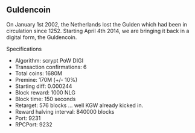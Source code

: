 Guldencoin
----------------

On January 1st 2002, the Netherlands lost the Gulden which had been in circulation since 1252.
Starting April 4th 2014, we are bringing it back in a digital form, the Guldencoin.


Specifications

 - Algorithm: scrypt PoW DIGI
 - Transaction confirmations: 6
 - Total coins: 1680M
 - Premine: 170M (+/- 10%)
 - Starting diff: 0.000244
 - Block reward: 1000 NLG
 - Block time: 150 seconds
 - Retarget: 576 blocks ... well KGW already kicked in.
 - Reward halving interval: 840000 blocks
 - Port: 9231
 - RPCPort: 9232
